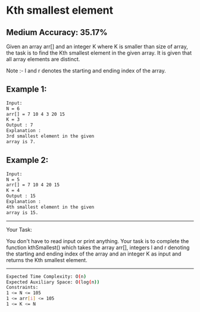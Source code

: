 # Kth smallest element

## Medium  Accuracy: 35.17%

<p>Given an array arr[] and an integer K where K is smaller than size of array, the task is to find the Kth smallest element in the given array. It is given that all array elements are distinct.</p>

<p>Note :-  l and r denotes the starting and ending index of the array.</p>

## Example 1:

```bash
Input:
N = 6
arr[] = 7 10 4 3 20 15
K = 3
Output : 7
Explanation :
3rd smallest element in the given 
array is 7.
```
## Example 2:

```bash
Input:
N = 5
arr[] = 7 10 4 20 15
K = 4
Output : 15
Explanation :
4th smallest element in the given 
array is 15.
```
<hr>

<span>Your Task:</span>
<p>You don't have to read input or print anything. Your task is to complete the function kthSmallest() which takes the array arr[], integers l and r denoting the starting and ending index of the array and an integer K as input and returns the Kth smallest element.</p>

<hr>

```bash
Expected Time Complexity: O(n)
Expected Auxiliary Space: O(log(n))
Constraints:
1 <= N <= 105
1 <= arr[i] <= 105
1 <= K <= N
```
